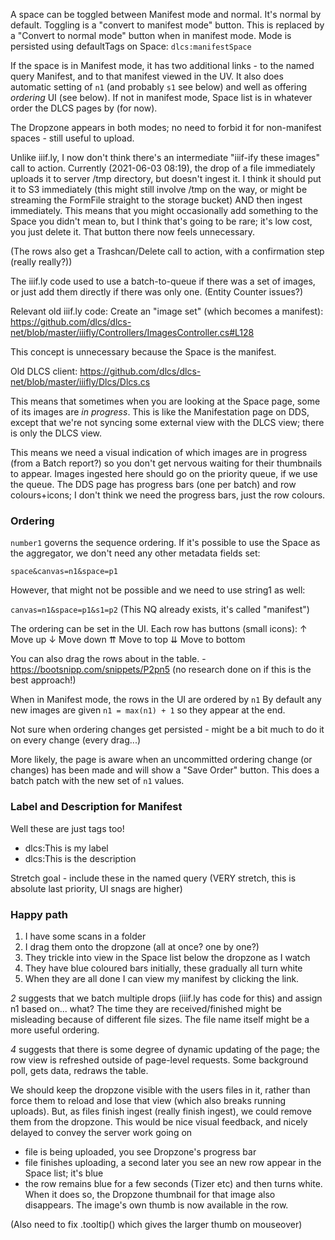 
A space can be toggled between Manifest mode and normal. It's normal by default. Toggling is a "convert to manifest mode" button. This is replaced by a "Convert to normal mode" button when in manifest mode. Mode is persisted using defaultTags on Space: `dlcs:manifestSpace`

If the space is in Manifest mode, it has two additional links - to the named query Manifest, and to that manifest viewed in the UV. It also does automatic setting of `n1` (and probably `s1` see below) and well as offering _ordering_ UI (see below). If not in manifest mode, Space list is in whatever order the DLCS pages by (for now).

The Dropzone appears in both modes; no need to forbid it for non-manifest spaces - still useful to upload.

Unlike iiif.ly, I now don't think there's an intermediate "iiif-ify these images" call to action. Currently (2021-06-03 08:19), the drop of a file immediately uploads it to server /tmp directory, but doesn't ingest it. I think it should put it to S3 immediately (this might still involve /tmp on the way, or might be streaming the FormFile straight to the storage bucket) AND then ingest immediately. This means that you might occasionally add something to the Space you didn't mean to, but I think that's going to be rare; it's low cost, you just delete it. That button there now feels unnecessary.

(The rows also get a Trashcan/Delete call to action, with a confirmation step (really really?))

The iiif.ly code used to use a batch-to-queue if there was a set of images, or just add them directly if there was only one. (Entity Counter issues?)

Relevant old iiif.ly code:
Create an "image set" (which becomes a manifest):
https://github.com/dlcs/dlcs-net/blob/master/iiifly/Controllers/ImagesController.cs#L128

This concept is unnecessary because the Space is the manifest.

Old DLCS client:
https://github.com/dlcs/dlcs-net/blob/master/iiifly/Dlcs/Dlcs.cs

This means that sometimes when you are looking at the Space page, some of its images are _in progress_.
This is like the Manifestation page on DDS, except that we're not syncing some external view with the DLCS view; there is only the DLCS view.

This means we need a visual indication of which images are in progress (from a Batch report?) so you don't get nervous waiting for their thumbnails to appear. Images ingested here should go on the priority queue, if we use the queue. The DDS page has progress bars (one per batch) and row colours+icons; I don't think we need the progress bars, just the row colours.

### Ordering

`number1` governs the sequence ordering. If it's possible to use the Space as the aggregator, we don't need any other metadata fields set:

`space&canvas=n1&space=p1`

However, that might not be possible and we need to use string1 as well:

`canvas=n1&space=p1&s1=p2` (This NQ already exists, it's called "manifest")

The ordering can be set in the UI. Each row has buttons (small icons):
↑ Move up
↓ Move down
⇈ Move to top
⇊ Move to bottom

You can also drag the rows about in the table. - https://bootsnipp.com/snippets/P2pn5
(no research done on if this is the best approach!)

When in Manifest mode, the rows in the UI are ordered by `n1`
By default any new images are given `n1 = max(n1) + 1` so they appear at the end.

Not sure when ordering changes get persisted - might be a bit much to do it on every change (every drag...)

More likely, the page is aware when an uncommitted ordering change (or changes) has been made and will show a "Save Order" button.
This does a batch patch with the new set of `n1` values.

### Label and Description for Manifest

Well these are just tags too!
 - dlcs:This is my label
 - dlcs:This is the description

Stretch goal - include these in the named query (VERY stretch, this is absolute last priority, UI snags are higher)

### Happy path

1. I have some scans in a folder
2. I drag them onto the dropzone (all at once? one by one?)
3. They trickle into view in the Space list below the dropzone as I watch
4. They have blue coloured bars initially, these gradually all turn white
5. When they are all done I can view my manifest by clicking the link.

*2* suggests that we batch multiple drops (iiif.ly has code for this) and assign n1 based on... what? The time they are received/finished might be misleading because of different file sizes. The file name itself might be a more useful ordering.

*4* suggests that there is some degree of dynamic updating of the page; the row view is refreshed outside of page-level requests. Some background poll, gets data, redraws the table.

We should keep the dropzone visible with the users files in it, rather than force them to reload and lose that view (which also breaks running uploads).
But, as files finish ingest (really finish ingest), we could remove them from the dropzone. This would be nice visual feedback, and nicely delayed to convey the server work going on 

* file is being uploaded, you see Dropzone's progress bar
* file finishes uploading, a second later you see an new row appear in the Space list; it's blue
* the row remains blue for a few seconds (Tizer etc) and then turns white. When it does so, the Dropzone thumbnail for that image also disappears. The image's own thumb is now available in the row.


(Also need to fix .tooltip() which gives the larger thumb on mouseover)
